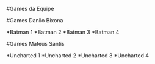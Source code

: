 #Games da Equipe

#Games Danilo Bixona

*Batman 1
*Batman 2
*Batman 3
*Batman 4

#Games Mateus Santis  

*Uncharted 1
*Uncharted 2
*Uncharted 3
*Uncharted 4


